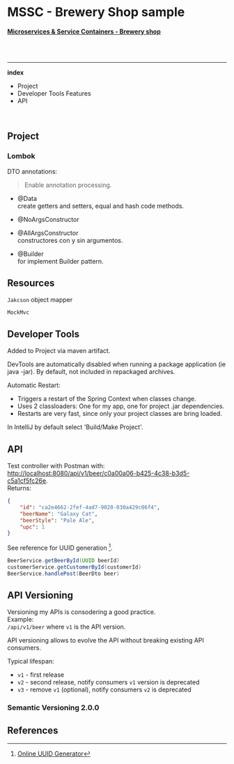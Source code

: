 # MSSC - Brewery Shop sample
<u>__Microservices & Service Containers - Brewery shop__</u>

<br>
<br>

---

__index__

* Project
* Developer Tools Features
* API

<br>



## Project


### Lombok
DTO annotations:
> Enable annotation processing.

- @Data<br>
create getters and setters, equal and hash code methods.

- @NoArgsConstructor
- @AllArgsConstructor<br>
constructores con y sin argumentos.

- @Builder<br>
for implement Builder pattern.

## Resources

`Jakcson` object mapper

`MockMvc`

## Developer Tools

Added to Project via maven artifact.

DevTools are automatically disabled when running a package application (ie java -jar). By default, not included in repackaged archives.

Automatic Restart:

* Triggers a restart of the Spring Context when classes change.
* Uses 2 classloaders: One for my app, one for project .jar dependencies.
* Restarts are very fast, since only your project classes are bring loaded.

In IntelliJ by default select 'Build/Make Project'. 




## API

Test controller with Postman with: <u>http://localhost:8080/api/v1/beer/c0a00a06-b425-4c38-b3d5-c5a1cf5fc26e</u>.<br>
Returns:

~~~json
{
    "id": "ca2e4662-2fef-4ad7-9020-030a429c06f4",
    "beerName": "Galaxy Cat",
    "beerStyle": "Pale Ale",
    "upc": 1
}
~~~

See reference for UUID generation [^1].

~~~java
BeerService.getBeerById(UUID beerId)
customerService.getCustomerById(customerId)
BeerService.handlePost(BeerDto beer)
~~~

## API Versioning

Versioning my APIs is consodering a good practice.<br>
Example: <br>
`/api/v1/beer` where `v1` is the API version.

API versioning allows to evolve the API without breaking existing API consumers.

Typical lifespan:

* `v1` - first release
* `v2` - second release, notify consumers `v1` version is deprecated
* `v3` - remove `v1` (optional), notify consumers `v2` is deprecated

### Semantic Versioning 2.0.0



## References



[^1]: [Online UUID Generator](https://www.uuidgenerator.net)
